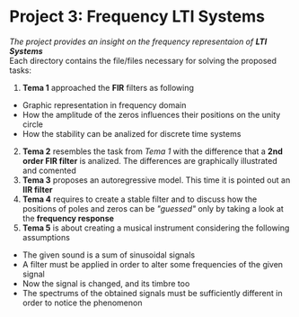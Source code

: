 # Project 3: **Frequency LTI Systems**
*The project provides an insight on the frequency representaion of **LTI Systems***\
Each directory contains the file/files necessary for solving the proposed tasks:
1. **Tema 1** approached the **FIR** filters as following
* Graphic representation in frequency domain
* How the amplitude of the zeros influences their positions on the unity circle
* How the stability can be analized for discrete time systems
2. **Tema 2** resembles the task from *Tema 1* with the difference that a **2nd order FIR filter** is analized. The differences are graphically illustrated and comented
3. **Tema 3** proposes an autoregressive model. This time it is pointed out an **IIR filter**
4. **Tema 4** requires to create a stable filter and to discuss how the positions of poles and zeros can be *"guessed"* only by taking a look at the **frequency response** 
5. **Tema 5** is about creating a musical instrument considering the following assumptions
* The given sound is a sum of sinusoidal signals
* A filter must be applied in order to alter some frequencies of the given signal
* Now the signal is changed, and its timbre too
* The spectrums of the obtained signals must be sufficiently different in order to notice the phenomenon
